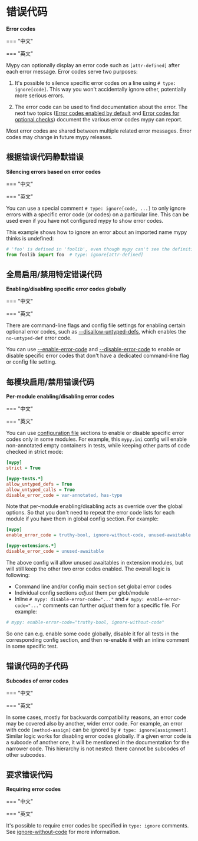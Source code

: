 # 错误代码

**Error codes**

=== "中文"

=== "英文"

Mypy can optionally display an error code such as ``[attr-defined]`` after each error message. Error codes serve two purposes:

1. It's possible to silence specific error codes on a line using ``# type: ignore[code]``. This way you won't accidentally ignore other, potentially more serious errors.

2. The error code can be used to find documentation about the error. The next two topics ([Error codes enabled by default](./error_code_list.md) and [Error codes for optional checks](./error_code_list2.md)) document the various error codes mypy can report.

Most error codes are shared between multiple related error messages. Error codes may change in future mypy releases.

## 根据错误代码静默错误

**Silencing errors based on error codes**

=== "中文"

=== "英文"

You can use a special comment ``# type: ignore[code, ...]`` to only ignore errors with a specific error code (or codes) on a particular line.  This can be used even if you have not configured mypy to show error codes.

This example shows how to ignore an error about an imported name mypy thinks is undefined:

```python
# 'foo' is defined in 'foolib', even though mypy can't see the definition.
from foolib import foo  # type: ignore[attr-defined]
```

## 全局启用/禁用特定错误代码

**Enabling/disabling specific error codes globally**

=== "中文"

=== "英文"

There are command-line flags and config file settings for enabling certain optional error codes, such as [--disallow-untyped-defs](../mypy_conf/command_line.md#disallow-untyped-defs), which enables the ``no-untyped-def`` error code.

You can use [--enable-error-code](../mypy_conf/command_line.md#enable-error-code) and [--disable-error-code](../mypy_conf/command_line.md#disable-error-code) to enable or disable specific error codes that don't have a dedicated command-line flag or config file setting.

## 每模块启用/禁用错误代码

**Per-module enabling/disabling error codes**

=== "中文"

=== "英文"

You can use [configuration file](../mypy_conf/config_file.md) sections to enable or disable specific error codes only in some modules. For example, this ``mypy.ini`` config will enable non-annotated empty containers in tests, while keeping other parts of code checked in strict mode:

```ini
[mypy]
strict = True

[mypy-tests.*]
allow_untyped_defs = True
allow_untyped_calls = True
disable_error_code = var-annotated, has-type
```

Note that per-module enabling/disabling acts as override over the global options. So that you don't need to repeat the error code lists for each module if you have them in global config section. For example:

```ini
[mypy]
enable_error_code = truthy-bool, ignore-without-code, unused-awaitable

[mypy-extensions.*]
disable_error_code = unused-awaitable
```

The above config will allow unused awaitables in extension modules, but will still keep the other two error codes enabled. The overall logic is following:

* Command line and/or config main section set global error codes
* Individual config sections *adjust* them per glob/module
* Inline ``# mypy: disable-error-code="..."`` and ``# mypy: enable-error-code="..."``
  comments can further *adjust* them for a specific file.
  For example:

```python
# mypy: enable-error-code="truthy-bool, ignore-without-code"
```

So one can e.g. enable some code globally, disable it for all tests in the corresponding config section, and then re-enable it with an inline comment in some specific test.

## 错误代码的子代码

**Subcodes of error codes**

=== "中文"

=== "英文"

In some cases, mostly for backwards compatibility reasons, an error code may be covered also by another, wider error code. For example, an error with code ``[method-assign]`` can be ignored by ``# type: ignore[assignment]``. Similar logic works for disabling error codes globally. If a given error code is a subcode of another one, it will be mentioned in the documentation for the narrower code. This hierarchy is not nested: there cannot be subcodes of other subcodes.


## 要求错误代码

**Requiring error codes**

=== "中文"

=== "英文"

It's possible to require error codes be specified in ``type: ignore`` comments. See [ignore-without-code](./error_code_list2.md#检查--type-ignore-是否包含错误代码-ignore-without-code) for more information.

